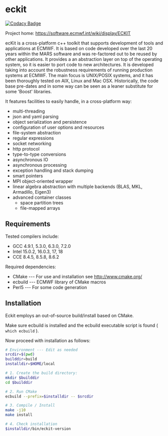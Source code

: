 eckit
=====

[![Codacy Badge](https://api.codacy.com/project/badge/Grade/094b5cd7496e46558d4495e6ec7d3c65)](https://www.codacy.com/app/tlmquintino/eckit?utm_source=github.com&amp;utm_medium=referral&amp;utm_content=ecmwf/eckit&amp;utm_campaign=Badge_Grade)

Project home: https://software.ecmwf.int/wiki/display/ECKIT


ecKit is a cross-platform c++ toolkit that supports development of tools and applications at ECMWF.
It is based on code developed over the last 20 years within the MARS software and was re-factored out to be reused by other applications.
It provides a an abstraction layer on top of the operating system, so it is easier to port code to new architectures.
It is developed taking into account the robustness requirements of running production systems at ECMWF.
The main focus is UNIX/POSIX systems, and it has been thoroughly tested on AIX, Linux and Mac OSX.
Historically, the code base pre-dates and in some way can be seen as a leaner substitute for some 'Boost' libraries.

It features facilities to easily handle, in a cross-platform way:
* multi-threading
* json and yaml parsing
* object serialization and persistence
* configuration of user options and resources
* file-system abstraction
* regular expressions
* socket networking
* http protocol
* type-to-type conversions
* asynchronous IO
* asynchronous processing
* exception handling and stack dumping
* smart pointers
* MPI object-oriented wrapper
* linear algebra abstraction with multiple backends (BLAS, MKL, Armadillo, Eigen3)
* advanced container classes
    * space partition trees
    * file-mapped arrays

Requirements
------------

Tested compilers include:

- GCC 4.9.1, 5.3.0, 6.3.0, 7.2.0
- Intel 15.0.2, 16.0.3, 17, 18
- CCE 8.4.5, 8.5.8, 8.6.2

Required dependencies:

- CMake --- For use and installation see http://www.cmake.org/
- ecbuild --- ECMWF library of CMake macros
- Perl5 --- For some code generation

Installation
------------

Eckit employs an out-of-source build/install based on CMake.

Make sure ecbuild is installed and the ecbuild executable script is found ( `which ecbuild` ).

Now proceed with installation as follows:

```bash
# Environment --- Edit as needed
srcdir=$(pwd)
builddir=build
installdir=$HOME/local

# 1. Create the build directory:
mkdir $builddir
cd $builddir

# 2. Run CMake
ecbuild --prefix=$installdir -- $srcdir

# 3. Compile / Install
make -j10
make install

# 4. Check installation
$installdir/bin/eckit-version
```



